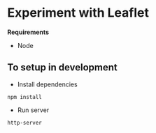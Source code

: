 # Experiment with Leaflet

**Requirements**

* Node

## To setup in development

* Install dependencies

```
npm install
```

* Run server

```
http-server
```